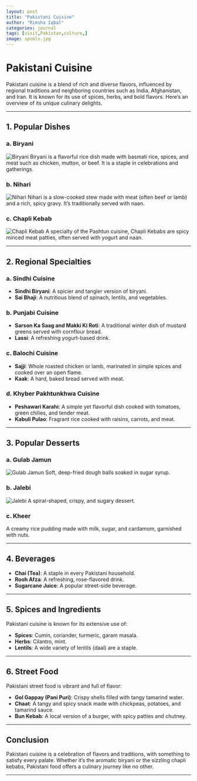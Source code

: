 ```yaml
---
layout: post
title: "Pakistani Cuisine"
author: "Rimsha Iqbal"
categories: journal
tags: [visit,Pakistan,culture,]
image: spools.jpg
---
```


# **Pakistani Cuisine**

Pakistani cuisine is a blend of rich and diverse flavors, influenced by regional traditions and neighboring countries such as India, Afghanistan, and Iran. It is known for its use of spices, herbs, and bold flavors. Here’s an overview of its unique culinary delights.

---

## **1. Popular Dishes**

### **a. Biryani**
![Biryani](https://example.com/biryani.jpg "Delicious Pakistani Biryani")
Biryani is a flavorful rice dish made with basmati rice, spices, and meat such as chicken, mutton, or beef. It is a staple in celebrations and gatherings.

### **b. Nihari**
![Nihari](https://example.com/nihari.jpg "Slow-cooked Nihari")
Nihari is a slow-cooked stew made with meat (often beef or lamb) and a rich, spicy gravy. It’s traditionally served with naan.

### **c. Chapli Kebab**
![Chapli Kebab](https://example.com/chapli-kebab.jpg "Spicy Chapli Kebab")
A specialty of the Pashtun cuisine, Chapli Kebabs are spicy minced meat patties, often served with yogurt and naan.

---

## **2. Regional Specialties**

### **a. Sindhi Cuisine**
- **Sindhi Biryani**: A spicier and tangier version of biryani.
- **Sai Bhaji**: A nutritious blend of spinach, lentils, and vegetables.

### **b. Punjabi Cuisine**
- **Sarson Ka Saag and Makki Ki Roti**: A traditional winter dish of mustard greens served with cornflour bread.
- **Lassi**: A refreshing yogurt-based drink.

### **c. Balochi Cuisine**
- **Sajji**: Whole roasted chicken or lamb, marinated in simple spices and cooked over an open flame.
- **Kaak**: A hard, baked bread served with meat.

### **d. Khyber Pakhtunkhwa Cuisine**
- **Peshawari Karahi**: A simple yet flavorful dish cooked with tomatoes, green chilies, and tender meat.
- **Kabuli Pulao**: Fragrant rice cooked with raisins, carrots, and meat.

---

## **3. Popular Desserts**

### **a. Gulab Jamun**
![Gulab Jamun](https://example.com/gulab-jamun.jpg "Sweet Gulab Jamun")
Soft, deep-fried dough balls soaked in sugar syrup.

### **b. Jalebi**
![Jalebi](https://example.com/jalebi.jpg "Crispy Jalebi")
A spiral-shaped, crispy, and sugary dessert.

### **c. Kheer**
A creamy rice pudding made with milk, sugar, and cardamom, garnished with nuts.

---

## **4. Beverages**
- **Chai (Tea)**: A staple in every Pakistani household.
- **Rooh Afza**: A refreshing, rose-flavored drink.
- **Sugarcane Juice**: A popular street-side beverage.

---

## **5. Spices and Ingredients**
Pakistani cuisine is known for its extensive use of:
- **Spices**: Cumin, coriander, turmeric, garam masala.
- **Herbs**: Cilantro, mint.
- **Lentils**: A wide variety of lentils (daal) are a staple.

---

## **6. Street Food**
Pakistani street food is vibrant and full of flavor:
- **Gol Gappay (Pani Puri)**: Crispy shells filled with tangy tamarind water.
- **Chaat**: A tangy and spicy snack made with chickpeas, potatoes, and tamarind sauce.
- **Bun Kebab**: A local version of a burger, with spicy patties and chutney.

---

## **Conclusion**
Pakistani cuisine is a celebration of flavors and traditions, with something to satisfy every palate. Whether it’s the aromatic biryani or the sizzling chapli kebabs, Pakistani food offers a culinary journey like no other.

---
